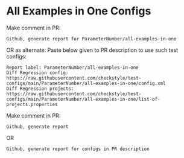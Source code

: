 # All Examples in One Configs
Make comment in PR:
```
Github, generate report for ParameterNumber/all-examples-in-one
```
OR as alternate:
Paste below given to PR description to use such test configs:
```
Report label: ParameterNumber/all-examples-in-one
Diff Regression config: https://raw.githubusercontent.com/checkstyle/test-configs/main/ParameterNumber/all-examples-in-one/config.xml
Diff Regression projects: https://raw.githubusercontent.com/checkstyle/test-configs/main/ParameterNumber/all-examples-in-one/list-of-projects.properties
```
Make comment in PR:
```
Github, generate report
```
OR
```
Github, generate report for configs in PR description
```
